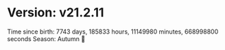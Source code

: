 # Version: v21.2.11
Time since birth: 7743 days, 185833 hours, 11149980 minutes, 668998800 seconds
Season: Autumn 🍁

